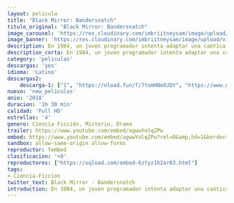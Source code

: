 ```yaml
---
layout: pelicula
title: "Black Mirror: Bandersnatch"
titulo_original: "Black Mirror: Bandersnatch"
image_carousel: 'https://res.cloudinary.com/imbriitneysam/image/upload/v1546301131/black-poster-min.jpg'
image_banner: 'https://res.cloudinary.com/imbriitneysam/image/upload/v1546301132/black-banner-min.jpg'
description: En 1984, un joven programador intenta adaptar una caótica novela de fantasía a un vídeojuego. Un desafío alucinante que le llevará a cuestionarse la realidad que le rodea. Película interactiva de Black Mirror, dirigida por David Slade (Hard Candy), en la que el espectador puede tomar decisiones que cambian el rumbo de la historia, entre más de cinco finales posibles y 300 minutos filmados en total. También existe la opción de ver la película sin tomar ninguna decisión, lo que da como resultado un film de 90 minutos.
description_corta: En 1984, un joven programador intenta adaptar una caótica novela de fantasía a un vídeojuego. Un desafío alucinante que le llevará a cuestionarse la realidad que le rodea. Película interactiva de Black Mirror, dirigida por...
category: 'peliculas'
descargas: 'yes'
idioma: 'Latino'
descargas2:
    descarga-1: ["1", "https://oload.fun/f/7tomHNeOJDY", "https://www.google.com/s2/favicons?domain=openload.co","OpenLoad","https://res.cloudinary.com/imbriitneysam/image/upload/v1541473684/mexico.png", "Latino", "TS-Screener"]
nuevo: 'new_peliculas'
anio: '2018'
duracion: '1h 30 min'
calidad: 'Full HD'
estrellas: '4'
genero: Ciencia Ficción, Misterio, Drama
trailer: https://www.youtube.com/embed/agwwYolqZPw
embed: https://www.youtube.com/embed/agwwYolqZPw?rel=0&amp;hd=1&border=0&wmode=opaque&enablejsapi=1&modestbranding=1&controls=1&showinfo=1
sandbox: allow-same-origin allow-forms
reproductor: fembed
clasificacion: '+8'
reproductores: ["https://uqload.com/embed-6ztyz1h2ar03.html"]
tags:
- Ciencia-Ficcion
twitter_text: Black Mirror - Bandersnatch
introduction: En 1984, un joven programador intenta adaptar una caótica novela de fantasía a un vídeojuego. Un desafío alucinante que le llevará a cuestionarse la realidad que le rodea. Película interactiva de Black Mirror, dirigida por...
---
```












